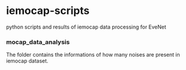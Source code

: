 # iemocap-scripts
python scripts and results of iemocap data processing for EveNet

### mocap_data_analysis

The folder contains the informations of how many noises are present in iemocap dataset.
